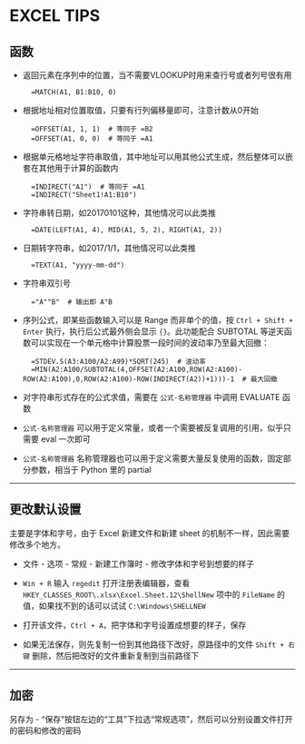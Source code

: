 EXCEL TIPS
==========

## 函数

- 返回元素在序列中的位置，当不需要VLOOKUP时用来查行号或者列号很有用

        =MATCH(A1, B1:B10, 0)

- 根据地址相对位置取值，只要有行列偏移量即可，注意计数从0开始

        =OFFSET(A1, 1, 1)  # 等同于 =B2
        =OFFSET(A1, 0, 0)  # 等同于 =A1

- 根据单元格地址字符串取值，其中地址可以用其他公式生成，然后整体可以嵌套在其他用于计算的函数内

        =INDIRECT("A1")  # 等同于 =A1
        =INDIRECT("Sheet1!A1:B10")

- 字符串转日期，如20170101这种，其他情况可以此类推

        =DATE(LEFT(A1, 4), MID(A1, 5, 2), RIGHT(A1, 2))

- 日期转字符串，如2017/1/1，其他情况可以此类推

        =TEXT(A1, "yyyy-mm-dd")

- 字符串双引号

        ="A""B"  # 输出即 A"B

- 序列公式，即某些函数输入可以是 Range 而非单个的值，按 `Ctrl + Shift + Enter` 执行，执行后公式最外侧会显示 `{}`。此功能配合 SUBTOTAL 等逆天函数可以实现在一个单元格中计算股票一段时间的波动率乃至最大回撤：

        =STDEV.S(A3:A100/A2:A99)*SQRT(245)  # 波动率
        =MIN(A2:A100/SUBTOTAL(4,OFFSET(A2:A100,ROW(A2:A100)-ROW(A2:A100),0,ROW(A2:A100)-ROW(INDIRECT(A2))+1)))-1  # 最大回撤

- 对字符串形式存在的公式求值，需要在 `公式-名称管理器` 中调用 EVALUATE 函数

- `公式-名称管理器` 可以用于定义常量，或者一个需要被反复调用的引用，似乎只需要 eval 一次即可

- `公式-名称管理器` 名称管理器也可以用于定义需要大量反复使用的函数，固定部分参数，相当于 Python 里的 partial

---



## 更改默认设置

主要是字体和字号，由于 Excel 新建文件和新建 sheet 的机制不一样，因此需要修改多个地方。

- 文件 - 选项 - 常规 - 新建工作簿时 - 修改字体和字号到想要的样子

- `Win + R` 输入 `regedit` 打开注册表编辑器，查看 `HKEY_CLASSES_ROOT\.xlsx\Excel.Sheet.12\ShellNew` 项中的 `FileName` 的值，如果找不到的话可以试试 `C:\Windows\SHELLNEW`

- 打开该文件，`Ctrl + A`，把字体和字号设置成想要的样子，保存

- 如果无法保存，则先复制一份到其他路径下改好，原路径中的文件 `Shift + 右键` 删除，然后把改好的文件重新复制到当前路径下

---



## 加密

另存为 - “保存”按钮左边的“工具”下拉选“常规选项”，然后可以分别设置文件打开的密码和修改的密码


